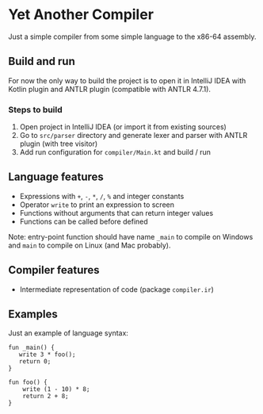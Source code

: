 # Yet Another Compiler
Just a simple compiler from some simple language to the x86-64 assembly.

## Build and run
For now the only way to build the project is to open it in IntelliJ IDEA with Kotlin plugin and ANTLR plugin (compatible with ANTLR 4.7.1).

### Steps to build
1. Open project in IntelliJ IDEA (or import it from existing sources)
2. Go to `src/parser` directory and generate lexer and parser with ANTLR plugin (with tree visitor)
3. Add run configuration for `compiler/Main.kt` and build / run

## Language features
* Expressions with `+`, `-`, `*`, `/`, `%` and integer constants
* Operator `write` to print an expression to screen
* Functions without arguments that can return integer values
* Functions can be called before defined

Note: entry-point function should have name `_main` to compile on Windows and `main` to compile on Linux (and Mac probably).

## Compiler features
* Intermediate representation of code (package `compiler.ir`)

## Examples
Just an example of language syntax:
```
fun _main() {
   write 3 * foo();
   return 0;
}

fun foo() {
    write (1 - 10) * 8;
    return 2 + 8;
}
```
